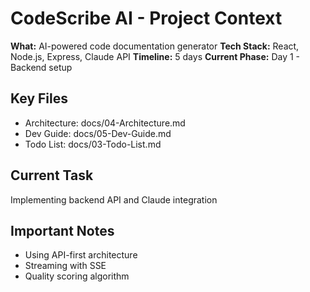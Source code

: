 # CodeScribe AI - Project Context

**What:** AI-powered code documentation generator
**Tech Stack:** React, Node.js, Express, Claude API
**Timeline:** 5 days
**Current Phase:** Day 1 - Backend setup

## Key Files
- Architecture: docs/04-Architecture.md
- Dev Guide: docs/05-Dev-Guide.md
- Todo List: docs/03-Todo-List.md

## Current Task
Implementing backend API and Claude integration

## Important Notes
- Using API-first architecture
- Streaming with SSE
- Quality scoring algorithm